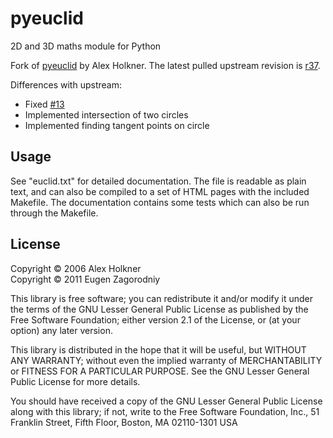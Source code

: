 pyeuclid
========

2D and 3D maths module for Python

Fork of [pyeuclid](http://code.google.com/p/pyeuclid/) by Alex Holkner.
The latest pulled upstream revision is
[r37](http://code.google.com/p/pyeuclid/source/browse/?r=37#svn%2Ftrunk).

Differences with upstream:

- Fixed [#13](http://code.google.com/p/pyeuclid/issues/detail?id=13)
- Implemented intersection of two circles
- Implemented finding tangent points on circle

Usage
-----

See "euclid.txt" for detailed documentation.  The file is readable as
plain text, and can also be compiled to a set of HTML pages with the
included Makefile.  The documentation contains some tests which
can also be run through the Makefile.

License
-------

Copyright &copy; 2006 Alex Holkner  
Copyright &copy; 2011 Eugen Zagorodniy  

This library is free software; you can redistribute it and/or modify it
under the terms of the GNU Lesser General Public License as published by the
Free Software Foundation; either version 2.1 of the License, or (at your
option) any later version.

This library is distributed in the hope that it will be useful, but WITHOUT
ANY WARRANTY; without even the implied warranty of MERCHANTABILITY or
FITNESS FOR A PARTICULAR PURPOSE.  See the GNU Lesser General Public License
for more details.

You should have received a copy of the GNU Lesser General Public License
along with this library; if not, write to the Free Software Foundation,
Inc., 51 Franklin Street, Fifth Floor, Boston, MA  02110-1301 USA
